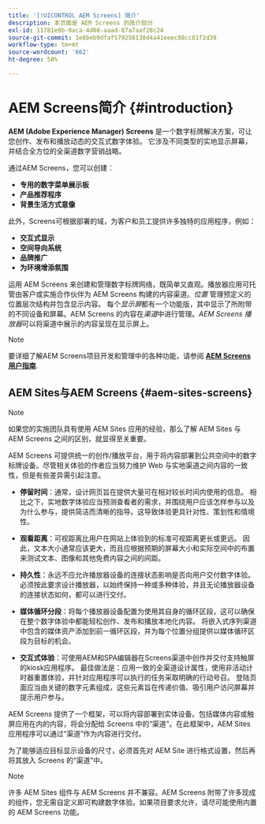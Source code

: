```yaml
---
title: '[!UICONTROL AEM Screens] 简介'
description: 本页面是 AEM Screens 的简介部分
exl-id: 11781e0b-0aca-4d08-aaad-87a7aaf28c24
source-git-commit: 1e8beb9dfaf579250138d4a41eeec88cc81f2d39
workflow-type: tm+mt
source-wordcount: '662'
ht-degree: 58%

---
```


# AEM Screens简介 {#introduction}

**AEM (Adobe Experience Manager) Screens** 是一个数字标牌解决方案，可让您创作、发布和播放动态的交互式数字体验。 它涉及不同类型的实地显示屏幕，并结合全方位的全渠道数字营销战略。

通过AEM Screens，您可以创建：

* **专用的数字菜单展示板**
* **产品推荐程序**
* **背景生活方式意像**

此外，Screens可根据部署的域，为客户和员工提供许多独特的应用程序，例如：

* **交互式显示**
* **空间导向系统**
* **品牌推广**
* **为环境增添氛围**

运用 AEM Screens 来创建和管理数字标牌网络，既简单又直观。播放器应用可托管由客户或实施合作伙伴为 AEM Screens 构建的内容渠道。*位置* 管理预定义的位置层次结构并包含显示内容。 每个&#x200B;*显示屏*&#x200B;都有一个功能版，其中显示了所附带的不同设备和屏幕。AEM Screens 的内容在&#x200B;*渠道*&#x200B;中进行管理。*AEM Screens 播放器*&#x200B;可以将渠道中展示的内容呈现在显示屏上。



>[!NOTE]
>
>要详细了解AEM Screens项目开发和管理中的各种功能，请参阅 **[AEM Screens用户指南](https://experienceleague.adobe.com/en/docs/experience-manager-screens/user-guide/aem-screens-introduction)**.

## AEM Sites与AEM Screens {#aem-sites-screens}

>[!NOTE]
>
>如果您的实施团队具有使用 AEM Sites 应用的经验，那么了解 AEM Sites 与 AEM Screens 之间的区别，就显得至关重要。

AEM Screens 可提供统一的创作/播放平台，用于将内容部署到公共空间中的数字标牌设备。尽管相关体验的作者应当努力维护 Web 与实地渠道之间内容的一致性，但是有些差异需引起注意。

* **停留时间**：通常，设计网页旨在提供大量可在相对较长时间内使用的信息。 相比之下，实地数字体验应当预测查看者的需求，并围绕用户应该怎样参与以及为什么参与，提供简洁而清晰的指导。这导致体验更具针对性、策划性和情境性。

* **观看距离**：可视距离比用户在网站上体验到的标准可视距离更长或更远。 因此，文本大小通常应该更大，而且应根据预期的屏幕大小和实际空间中的布置来测试文本、图像和其他免费内容之间的间距。

* **持久性**：永远不应允许播放器设备的连接状态影响是否向用户交付数字体验。 必须按此要求设计播放器，以始终保持一种或多种体验，并且无论播放器设备的连接状态如何，都可以进行交付。

* **媒体循环分段**：将每个播放器设备配置为使用其自身的循环区段，这可以确保在整个数字体验中都能轻松创作、发布和播放本地化内容。 将嵌入式序列渠道中包含的媒体资产添加到前一循环区段，并为每个位置分组提供以媒体循环区段为目标的机会。

* **交互式体验**：可使用AEM和SPA编辑器在Screens渠道中创作并交付支持触屏的kiosk应用程序。 最佳做法是：应用一致的全渠道设计属性，使用非活动计时器重置体验，并针对应用程序可以执行的任务采取明确的行动号召。 登陆页面应当由关键的数字元素组成，这些元素旨在传递价值、吸引用户访问屏幕并提示用户参与。

AEM Screens 提供了一个框架，可以将内容部署到实体设备。包括媒体内容或触屏应用在内的内容，将会分配给 Screens 中的“渠道”。在此框架中，AEM Sites应用程序可以通过“渠道”作为内容进行交付。

为了能够适应目标显示设备的尺寸，必须首先对 AEM Site 进行格式设置，然后再将其放入 Screens 的“渠道”中。

>[!NOTE]
>许多 AEM Sites 组件与 AEM Screens 并不兼容。AEM Screens 附带了许多现成的组件，您无需自定义即可构建数字体验。如果项目要求允许，请尽可能使用内置的 AEM Screens 功能。
